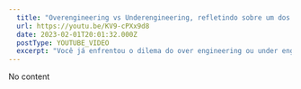 ```yaml
---
  title: "Overengineering vs Underengineering, refletindo sobre um dos maiores problemas de todos os Devs?"
  url: https://youtu.be/KV9-cPXx9d8
  date: 2023-02-01T20:01:32.000Z
  postType: YOUTUBE_VIDEO
  excerpt: "Você já enfrentou o dilema do over engineering ou under engineering em sua carreira como desenvolvedor? Vamos fazer uma tour por alguns dos erros que podem prejudicar o seu sucesso profissional e como encontrar o meio termo pra trabalhar sem sofrer! Depois dessa mini intro, bora ver?"
---
```

  
  No content
  